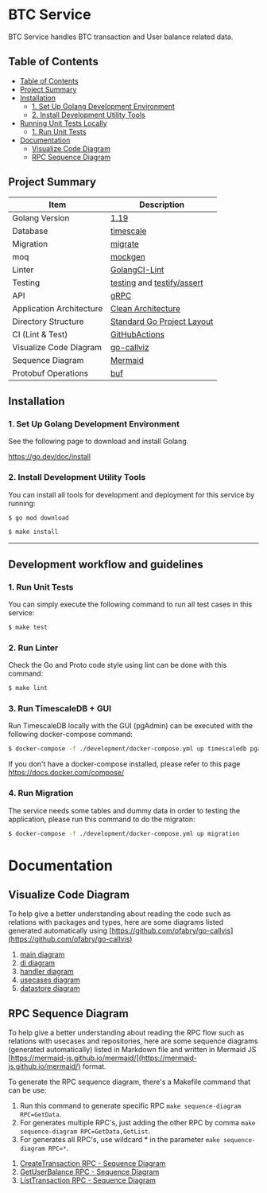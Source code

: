 # BTC Service

BTC Service handles BTC transaction and User balance related data.

## Table of Contents

<!-- @import "[TOC]" {cmd="toc" depthFrom=1 depthTo=6 orderedList=false} -->

<!-- code_chunk_output -->

- [Table of Contents](#table-of-contents)
- [Project Summary](#project-summary)
- [Installation](#installation)
    - [1. Set Up Golang Development Environment](#1-set-up-golang-development-environment)
    - [2. Install Development Utility Tools](#2-install-development-utility-tools)
- [Running Unit Tests Locally](#running-unit-tests-locally)
    - [1. Run Unit Tests](#2-run-unit-tests)
- [Documentation](#documentation)
  - [Visualize Code Diagram](#visualize-code-diagram)
  - [RPC Sequence Diagram](#rpc-sequence-diagram)

<!-- /code_chunk_output -->

## Project Summary

| Item                     | Description                                                                                                           |
|--------------------------|-----------------------------------------------------------------------------------------------------------------------|
| Golang Version           | [1.19](https://golang.org/doc/go1.19)                                                                                 |
| Database                 | [timescale](https://www.timescale.com)                                                                                |
| Migration                | [migrate](https://github.com/golang-migrate/migrate)                                                                  |
| moq                      | [mockgen](https://github.com/golang/mock)                                                                             |
| Linter                   | [GolangCI-Lint](https://github.com/golangci/golangci-lint)                                                            |
| Testing                  | [testing](https://golang.org/pkg/testing/) and [testify/assert](https://godoc.org/github.com/stretchr/testify/assert) |
| API                      | [gRPC](https://grpc.io/docs/tutorials/basic/go/)                                                                      |
| Application Architecture | [Clean Architecture](https://blog.cleancoder.com/uncle-bob/2012/08/13/the-clean-architecture.html)                    |
| Directory Structure      | [Standard Go Project Layout](https://github.com/golang-standards/project-layout)                                      |
| CI (Lint & Test)         | [GitHubActions](https://github.com/features/actions)                                                                  |
| Visualize Code Diagram   | [go-callviz](https://github.com/ofabry/go-callvis)                                                                    |
| Sequence Diagram         | [Mermaid](https://mermaid.js.org)                                                                                     |
| Protobuf Operations      | [buf](https://buf.build)                                                                                              |

## Installation

### 1. Set Up Golang Development Environment

See the following page to download and install Golang.

https://go.dev/doc/install

### 2. Install Development Utility Tools

You can install all tools for development and deployment for this service by running:

```sh
$ go mod download
```

```sh
$ make install
```

---

## Development workflow and guidelines

### 1. Run Unit Tests

You can simply execute the following command to run all test cases in this service:

```sh
$ make test
```

### 2. Run Linter

Check the Go and Proto code style using lint can be done with this command:

```sh
$ make lint
```

### 3. Run TimescaleDB + GUI

Run TimescaleDB locally with the GUI (pgAdmin) can be executed with the following docker-compose command:

```sh
$ docker-compose -f ./development/docker-compose.yml up timescaledb pgadmin
```

If you don't have a docker-compose installed, please refer to this page https://docs.docker.com/compose/

### 4. Run Migration

The service needs some tables and dummy data in order to testing the application, please run this command to do the migraton:

```sh
$ docker-compose -f ./development/docker-compose.yml up migration
```

# Documentation

## Visualize Code Diagram

To help give a better understanding about reading the code
such as relations with packages and types, here are some diagrams listed
generated automatically using [https://github.com/ofabry/go-callvis](https://github.com/ofabry/go-callvis)

<!-- start diagram doc -->
1. [main diagram](docs/diagrams/main.png)
2. [di diagram](docs/diagrams/di.png)
3. [handler diagram](docs/diagrams/handler.png)
4. [usecases diagram](docs/diagrams/usecases.png)
5. [datastore diagram](docs/diagrams/datastore.png)

<!-- end diagram doc -->

## RPC Sequence Diagram

To help give a better understanding about reading the RPC flow
such as relations with usecases and repositories, here are some sequence diagrams (generated automatically) listed in Markdown file and written in Mermaid JS [https://mermaid-js.github.io/mermaid/](https://mermaid-js.github.io/mermaid/) format.

To generate the RPC sequence diagram, there's a Makefile command that can be use:

1. Run this command to generate specific RPC `make sequence-diagram RPC=GetData`.
2. For generates multiple RPC's, just adding the other RPC by comma `make sequence-diagram RPC=GetData,GetList`.
3. For generates all RPC's, use wildcard * in the parameter `make sequence-diagram RPC=*`.

<!-- start rpc sequence diagram doc -->
1. [CreateTransaction RPC - Sequence Diagram](docs/sequence-diagrams/rpc/create-transaction.md)
2. [GetUserBalance RPC - Sequence Diagram](docs/sequence-diagrams/rpc/get-user-balance.md)
3. [ListTransaction RPC - Sequence Diagram](docs/sequence-diagrams/rpc/list-transaction.md)

<!-- end rpc sequence diagram doc -->
